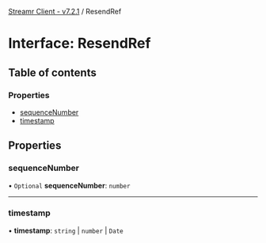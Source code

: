 [Streamr Client - v7.2.1](../README.md) / ResendRef

# Interface: ResendRef

## Table of contents

### Properties

- [sequenceNumber](ResendRef.md#sequencenumber)
- [timestamp](ResendRef.md#timestamp)

## Properties

### sequenceNumber

• `Optional` **sequenceNumber**: `number`

___

### timestamp

• **timestamp**: `string` \| `number` \| `Date`
